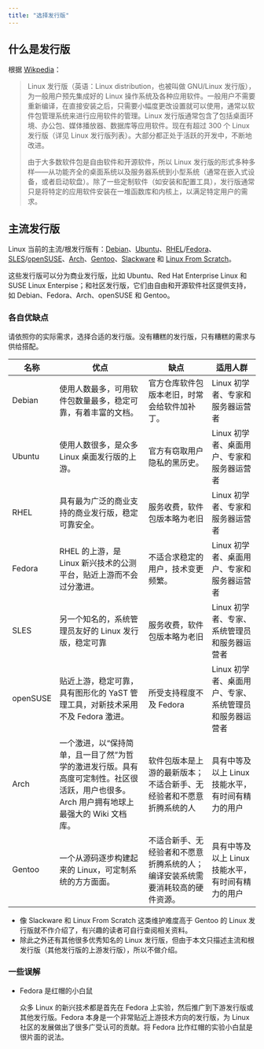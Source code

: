 ```yaml
---
title: "选择发行版"
---
```


## 什么是发行版

根据 [Wikpedia](https://zh.wikipedia.org/wiki/Linux%E5%8F%91%E8%A1%8C%E7%89%88)：

>Linux 发行版（英语：Linux distribution，也被叫做 GNU/Linux 发行版），为一般用户预先集成好的 Linux 操作系统及各种应用软件。一般用户不需要重新编译，在直接安装之后，只需要小幅度更改设置就可以使用，通常以软件包管理系统来进行应用软件的管理。Linux 发行版通常包含了包括桌面环境、办公包、媒体播放器、数据库等应用软件。现在有超过 300 个 Linux 发行版（详见 Linux 发行版列表）。大部分都正处于活跃的开发中，不断地改进。
>
>由于大多数软件包是自由软件和开源软件，所以 Linux 发行版的形式多种多样——从功能齐全的桌面系统以及服务器系统到小型系统（通常在嵌入式设备，或者启动软盘）。除了一些定制软件（如安装和配置工具），发行版通常只是将特定的应用软件安装在一堆函数库和内核上，以满足特定用户的需求。 

## 主流发行版

Linux 当前的主流/根发行版有：[Debian](https://www.debian.org/)、[Ubuntu](https://ubuntu.com/)、[RHEL](https://www.redhat.com/en/technologies/linux-platforms/enterprise-linux)/[Fedora](https://getfedora.org/)、[SLES](https://www.suse.com/products/server/)/[openSUSE](https://www.opensuse.org/)、[Arch](https://archlinux.org/)、[Gentoo](https://www.gentoo.org/)、[Slackware](http://www.slackware.com/) 和 [Linux From Scratch](https://www.linuxfromscratch.org/)。

这些发行版可以分为商业发行版，比如 Ubuntu、Red Hat Enterprise Linux 和 SUSE Linux Enterpise；和社区发行版，它们由自由和开源软件社区提供支持，如 Debian、Fedora、Arch、openSUSE 和 Gentoo。

### 各自优缺点

请依照你的实际需求，选择合适的发行版。没有糟糕的发行版，只有糟糕的需求与供给搭配。

|名称|优点|缺点|适用人群|
|---|---|---|---|
|Debian|使用人数最多，可用软件包数量最多，稳定可靠，有着丰富的文档。|官方仓库软件包版本老旧，时常会给软件加补丁。|Linux 初学者、专家和服务器运营者|
|Ubuntu|使用人数很多，是众多 Linux 桌面发行版的上游。|官方有窃取用户隐私的黑历史。|Linux 初学者、桌面用户、专家和服务器运营者|
|RHEL|具有最为广泛的商业支持的商业发行版，稳定可靠安全。|服务收费，软件包版本略为老旧|Linux 初学者、专家和服务器运营者|
|Fedora|RHEL 的上游，是 Linux 新兴技术的公测平台，贴近上游而不会过分激进。|不适合求稳定的用户，技术变更频繁。|Linux 初学者、桌面用户、专家和服务器运营者|
|SLES|另一个知名的，系统管理员友好的 Linux 发行版，稳定可靠|服务收费，软件包版本略为老旧|Linux 初学者、专家、系统管理员和服务器运营者|
|openSUSE|贴近上游，稳定可靠，具有图形化的 YaST 管理工具，对新技术采用不及 Fedora 激进。|所受支持程度不及 Fedora|Linux 初学者、桌面用户、专家、系统管理员和服务器运营者|
|Arch|一个激进，以“保持简单，且一目了然”为哲学的激进发行版。具有高度可定制性。社区很活跃，用户也很多。Arch 用户拥有地球上最强大的 Wiki 文档库。|软件包版本是上游的最新版本；不适合新手、无经验者和不愿意折腾系统的人|具有中等及以上 Linux 技能水平，有时间有精力的用户|
|Gentoo|一个从源码逐步构建起来的 Linux，可定制系统的方方面面。|不适合新手、无经验者和不愿意折腾系统的人；编译安装系统需要消耗较高的硬件资源。|具有中等及以上 Linux 技能水平，有时间有精力的用户|

- 像 Slackware 和 Linux From Scratch 这类维护难度高于 Gentoo 的 Linux 发行版就不作介绍了，有兴趣的读者可自行查阅相关资料。
- 除此之外还有其他很多优秀知名的 Linux 发行版，但由于本文只描述主流和根发行版（其他发行版的上游发行版），所以不做介绍。

### 一些误解

- Fedora 是红帽的小白鼠</p>
        众多 Linux 的新兴技术都是首先在 Fedora 上实验，然后推广到下游发行版或其他发行版。Fedora 本身是一个非常贴近上游技术方向的发行版，为 Linux 社区的发展做出了很多广受认可的贡献。将 Fedora 比作红帽的实验小白鼠是很片面的说法。